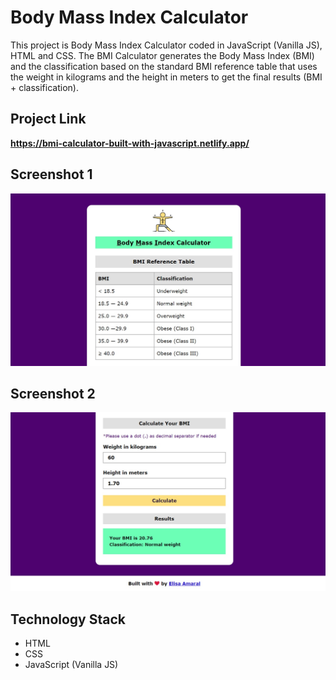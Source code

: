 # Body Mass Index Calculator

This project is Body Mass Index Calculator coded in JavaScript (Vanilla JS), HTML and CSS. The BMI Calculator generates the Body Mass Index (BMI) and the classification based on the standard BMI reference table that uses the weight in kilograms and the height in meters to get the final results (BMI + classification).

## Project Link

**https://bmi-calculator-built-with-javascript.netlify.app/**

## Screenshot 1

![Screenshot](assets/img/Screenshot_1.jpg)

## Screenshot 2

![Screenshot](assets/img/Screenshot_2.jpg)

## Technology Stack

+ HTML
+ CSS
+ JavaScript (Vanilla JS)
